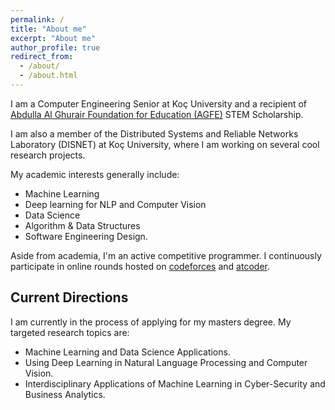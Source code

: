```yaml
---
permalink: /
title: "About me"
excerpt: "About me"
author_profile: true
redirect_from:
  - /about/
  - /about.html
---
```


I am a Computer Engineering Senior at Koç University and a recipient of
[Abdulla Al Ghurair Foundation for Education (AGFE)](https://www.alghurairfoundation.org/en) STEM Scholarship.

I am also a member of the Distributed Systems and Reliable Networks Laboratory (DISNET) at Koç University, where I am working on several
cool research projects.

My academic interests generally include:
* Machine Learning
* Deep learning for NLP and Computer Vision
* Data Science
* Algorithm & Data Structures
* Software Engineering Design.

Aside from academia, I'm an active competitive programmer. I continuously participate in
online rounds hosted on [codeforces](https://codeforces.com/) and [atcoder](https://atcoder.jp/home).

## Current Directions

I am currently in the process of applying for my masters degree. My targeted research topics are:

* Machine Learning and Data Science Applications.
* Using Deep Learning in Natural Language Processing and Computer Vision.
* Interdisciplinary Applications of Machine Learning in Cyber-Security and Business Analytics.
